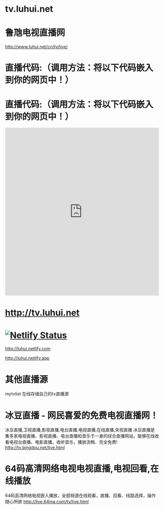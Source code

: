 # tv.luhui.net

# 鲁虺电视直播网

http://www.luhui.net/cn/tv/live/

# 直播代码:（调用方法：将以下代码嵌入到你的网页中！）
<!--代码开始-->
<script>
var w = '1000'; //宽度
var h = '610'; //高度
document.write('<iframe src="http://www.luhui.net/cn/tv/live/live.asp" width="'+w+'" height="'+h+'" scrolling="no" allowtransparency="true" allowfullscreen="true" webkitallowfullscreen="true" mozallowfullscreen="true" frameborder="0"></iframe>');
</script>
<!--代码结束-->

# 直播代码:（调用方法：将以下代码嵌入到你的网页中！）
<!--网络电视代码开始-->
<iframe id="guanfuurl" name="guanfuurl" frameborder="0" src="https://live.64ma.com/tv/live.html#http://music.luhui.net/luhuiplayer#/cn/tv/live/live.asp" width="100%"  height="550px" scrolling="no">汇集所有卫星电视网络电视在线直播</iframe>
		  
<!--网络电视代码结束-->
# http://tv.luhui.net

# [![Netlify Status](https://api.netlify.com/api/v1/badges/0c4d12e5-7c71-415f-961c-eb0d4725fb0f/deploy-status)](https://app.netlify.com/sites/luhui/deploys)

http://luhui.netlify.com

http://luhui.netlify.app

# 其他直播源

mytvlist 在线存储自己的tv直播源
# 冰豆直播 - 网民喜爱的免费电视直播网！
冰豆直播,卫视直播,影视直播,电台直播,电视直播,在线直播,央视直播
冰豆直播是集多家电视直播、影视直播、电台直播和音乐于一身的综合直播网站，能够在线收看电视台直播、电影直播，收听音乐，播放流畅、完全免费!
http://tv.bingdou.net/live.html


# 64码高清网络电视电视直播,电视回看,在线播放
64码高清网络电视嵌入播放，全部频道在线观看，直播、回看、线路选择，操作随心所欲
http://live.64ma.com/tv/live.html


